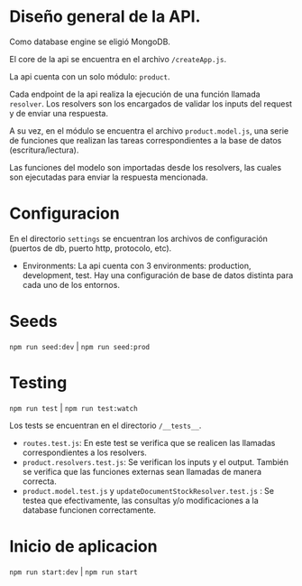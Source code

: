 # Diseño general de la API.
Como database engine se eligió MongoDB.

El core de la api se encuentra en el archivo `/createApp.js`.

La api cuenta con un solo módulo: `product`.

Cada endpoint de la api realiza la ejecución de una función llamada `resolver`.
Los resolvers son los encargados de validar los inputs del request y de enviar
una respuesta.

A su vez, en el módulo se encuentra el archivo `product.model.js`, una serie de funciones
que realizan las tareas correspondientes a la base de datos (escritura/lectura).

Las funciones del modelo son importadas desde los resolvers, las cuales son ejecutadas
para enviar la respuesta mencionada.

# Configuracion
En el directorio `settings` se encuentran los archivos de configuración (puertos de db, puerto http, protocolo, etc).
+ Environments: La api cuenta con 3 environments: production, development, test. Hay una configuración de base de datos distinta para cada uno de los entornos.

# Seeds
`npm run seed:dev` | `npm run seed:prod`

# Testing
`npm run test` | `npm run test:watch`

Los tests se encuentran en el directorio `/__tests__`.
+ `routes.test.js`: En este test se verifica que se realicen las llamadas correspondientes a los resolvers.
+ `product.resolvers.test.js`: Se verifican los inputs y el output. También se verifica que las funciones externas sean
  llamadas de manera correcta.
+ `product.model.test.js` y `updateDocumentStockResolver.test.js` : Se testea que efectivamente, las consultas y/o
  modificaciones a la database funcionen correctamente.

# Inicio de aplicacion
`npm run start:dev` | `npm run start`
